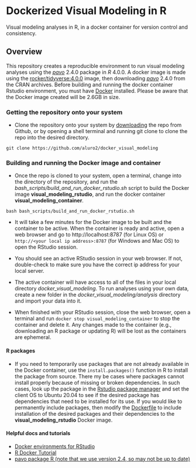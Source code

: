 # Dockerized Visual Modeling in R
Visual modeling analyses in R, in a docker container for version control and consistency.

## Overview
This repository creates a reproducible environment to run visual modeling analyses using the [*pavo*](https://cloud.r-project.org/web/packages/pavo/index.html) 2.4.0 package in *R* 4.0.0. A docker image is made using the [rocker/tidyverse:4.0.0](https://hub.docker.com/r/rocker/tidyverse) image, then downloading [*pavo*](https://cloud.r-project.org/web/packages/pavo/index.html) 2.4.0 from the CRAN archives. Before building and running the docker container Rstudio environment, you must have [Docker](https://docs.docker.com/get-docker/) installed. Please be aware that the Docker image created will be 2.6GB in size. 

### Getting the repository onto your system

- Clone the repository onto your system by  [downloading](https://github.com/aluro2/docker_visual_modeling/archive/master.zip) the repo from Github, or by opening a shell terminal and running git clone to clone the repo into the desired directory.

```git clone https://github.com/aluro2/docker_visual_modeling```

### Building and running the Docker image and container
- Once the repo is cloned to your system, open a terminal, change into the directory of the repository, and run the *bash_scripts/build_and_run_docker_rstudio.sh* script to build the Docker image **visual_modeling_rstudio**, and run the docker container **visual_modeling_container**.

```bash bash_scripts/build_and_run_docker_rstudio.sh```

- It will take a few minutes for the Docker image to be built and the container to be active. When the container is ready and active, open a web browser and go to http://localhost:8787 (for Linux OS) or ```http://<your local ip address>:8787``` (for Windows and Mac OS) to open the RStudio session.

- You should see an active RStudio session in your web browser. If not, double-check to make sure you have the correct ip address for your local server. 

- The active container will have access to all of the files in your local directory *docker_visual_modeling*. To run analyses using your own data, create a new folder in the *docker_visual_modeling/analysis* directory and import your data into it. 

- When finished with your RStudio session, close the web browser, open a terminal and run ``docker stop visual_modeling_container`` to stop the container and delete it. Any changes made to the container (e.g., downloading an R package or updating R) will be lost as the containers are ephemeral. 

#### R packages
- If you need to temporarily use packages that are not already available in the Docker container, use the ```install.packages()``` function in R to install the package from source. There my be cases where packages cannot install properly because of missing or broken dependencies. In such cases, look up the package in the [Rstudio package manager](https://packagemanager.rstudio.com/client/#/repos/1/packages/A3) and set the client OS to Ubuntu 20.04 to see if the desired package has dependencies that need to be installed for its use. If you would like to permanently include packages, then modify the [Dockerfile](https://github.com/aluro2/docker_visual_modeling/blob/master/Dockerfile) to include installation of the desired packages and their dependencies to the **visual_modeling_rstudio** Docker image.

#### Helpful docs and tutorials
- [Docker environments for RStudio](https://environments.rstudio.com/docker) 
- [R Docker Tutorial](http://ropenscilabs.github.io/r-docker-tutorial/)
- [pavo package R (note that we use version 2.4, so may not be up to date)](http://pavo.colrverse.com/articles/pavo-1-overview.html)



